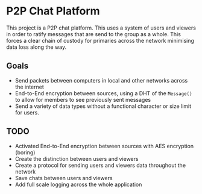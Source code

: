# P2P Chat Platform
This project is a P2P chat platform. This uses a system of users and viewers in order to ratify messages that are send to the
group as a whole. This forces a clear chain of custody for primaries across the network minimising data loss along the way.


## Goals 
* Send packets between computers in local and other networks across the internet 
* End-to-End encryption between sources, using a DHT of the `Message()` to allow for members to see previously sent messages
* Send a variety of data types without a functional character or size limit for users.

## TODO
* Activated End-to-End encryption between sources with AES encryption (boring)
* Create the distinction between users and viewers
* Create a protocol for sending users and viewers data throughout the network
* Save chats between users and viewers
* Add full scale logging across the whole application
